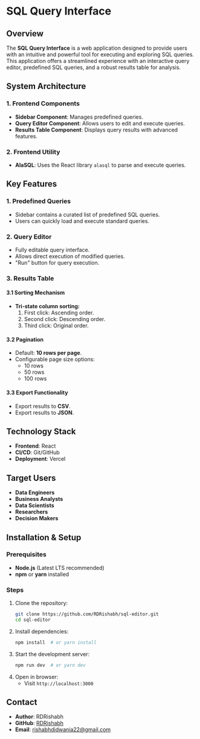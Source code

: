 # SQL Query Interface

## Overview
The **SQL Query Interface** is a web application designed to provide users with an intuitive and powerful tool for executing and exploring SQL queries. This application offers a streamlined experience with an interactive query editor, predefined SQL queries, and a robust results table for analysis.

## System Architecture
### 1. Frontend Components
- **Sidebar Component**: Manages predefined queries.
- **Query Editor Component**: Allows users to edit and execute queries.
- **Results Table Component**: Displays query results with advanced features.

### 2. Frontend Utility
- **AlaSQL**: Uses the React library `alasql` to parse and execute queries.

## Key Features
### 1. Predefined Queries
- Sidebar contains a curated list of predefined SQL queries.
- Users can quickly load and execute standard queries.

### 2. Query Editor
- Fully editable query interface.
- Allows direct execution of modified queries.
- "Run" button for query execution.

### 3. Results Table
#### 3.1 Sorting Mechanism
- **Tri-state column sorting:**
  1. First click: Ascending order.
  2. Second click: Descending order.
  3. Third click: Original order.

#### 3.2 Pagination
- Default: **10 rows per page**.
- Configurable page size options:
  - 10 rows
  - 50 rows
  - 100 rows

#### 3.3 Export Functionality
- Export results to **CSV**.
- Export results to **JSON**.

## Technology Stack
- **Frontend**: React
- **CI/CD**: Git/GitHub
- **Deployment**: Vercel

## Target Users
- **Data Engineers**
- **Business Analysts**
- **Data Scientists**
- **Researchers**
- **Decision Makers**

## Installation & Setup
### Prerequisites
- **Node.js** (Latest LTS recommended)
- **npm** or **yarn** installed

### Steps
1. Clone the repository:
   ```bash
   git clone https://github.com/RDRishabh/sql-editor.git
   cd sql-editor
   ```
2. Install dependencies:
   ```bash
   npm install  # or yarn install
   ```
3. Start the development server:
   ```bash
   npm run dev  # or yarn dev
   ```
4. Open in browser:
   - Visit `http://localhost:3000`

## Contact
- **Author**: RDRishabh
- **GitHub**: [RDRishabh](https://github.com/RDRishabh)
- **Email**: rishabhdidwania22@gmail.com

